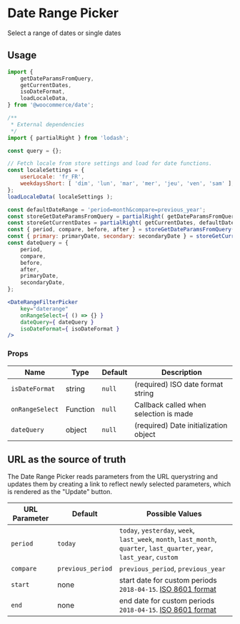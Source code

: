 Date Range Picker
===

Select a range of dates or single dates

## Usage

```jsx
import {
	getDateParamsFromQuery,
	getCurrentDates,
	isoDateFormat,
	loadLocaleData,
} from '@woocommerce/date';

/**
 * External dependencies
 */
import { partialRight } from 'lodash';

const query = {};

// Fetch locale from store settings and load for date functions.
const localeSettings = {
	userLocale: 'fr_FR',
	weekdaysShort: [ 'dim', 'lun', 'mar', 'mer', 'jeu', 'ven', 'sam' ],
};
loadLocaleData( localeSettings );

const defaultDateRange = 'period=month&compare=previous_year';
const storeGetDateParamsFromQuery = partialRight( getDateParamsFromQuery, defaultDateRange );
const storeGetCurrentDates = partialRight( getCurrentDates, defaultDateRange );
const { period, compare, before, after } = storeGetDateParamsFromQuery( query );
const { primary: primaryDate, secondary: secondaryDate } = storeGetCurrentDates( query );
const dateQuery = {
	period,
	compare,
	before,
	after,
	primaryDate,
	secondaryDate,
};

<DateRangeFilterPicker
	key="daterange"
	onRangeSelect={ () => {} }
	dateQuery={ dateQuery }
	isoDateFormat={ isoDateFormat }
/>
```

### Props

Name    | Type     | Default | Description
------- | -------- | ------- | ---
`isDateFormat` | string | `null` | (required) ISO date format string
`onRangeSelect` | Function | `null` | Callback called when selection is made
`dateQuery` | object | `null` | (required) Date initialization object

## URL as the source of truth

The Date Range Picker reads parameters from the URL querystring and updates them by creating a link to reflect newly selected parameters, which is rendered as the "Update" button.

URL Parameter | Default | Possible Values
--- | --- | ---
`period` | `today` | `today`, `yesterday`, `week`, `last_week`, `month`, `last_month`, `quarter`, `last_quarter`, `year`, `last_year`, `custom`
`compare` | `previous_period` | `previous_period`, `previous_year`
`start` | none | start date for custom periods `2018-04-15`. [ISO 8601 format](https://en.wikipedia.org/wiki/ISO_8601)
`end` | none | end date for custom periods `2018-04-15`. [ISO 8601 format](https://en.wikipedia.org/wiki/ISO_8601)
